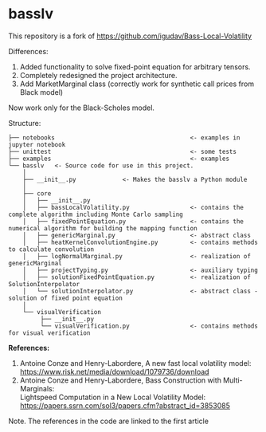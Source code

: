 # basslv

This repository is a fork of https://github.com/igudav/Bass-Local-Volatility

Differences:
1. Added functionality to solve fixed-point equation for arbitrary tensors.
2. Completely redesigned the project architecture.
3. Add MarketMarginal class (correctly work for synthetic call prices from Black model)

Now work only for the Black-Scholes model.

Structure:
```
├── notebooks                                      <- examples in jupyter notebook
├── unittest                                       <- some tests
├── examples                                       <- examples
└── basslv   <- Source code for use in this project.
    │
    ├── __init__.py             <- Makes the basslv a Python module
    │
    ├── core
    │   ├── __init__.py
    │   ├── bassLocalVolatility.py                 <- contains the complete algorithm including Monte Carlo sampling
    │   ├── fixedPointEquation.py                  <- contains the numerical algorithm for building the mapping function
    │   ├── genericMarginal.py                     <- abstract class
    │   ├── heatKernelConvolutionEngine.py         <- contains methods to calculate convolution
    │   ├── logNormalMarginal.py                   <- realization of genericMarginal 
    │   ├── projectTyping.py                       <- auxiliary typing
    │   ├── solutionFixedPointEquation.py          <- realization of SolutionInterpolator  
    │   └── solutionInterpolator.py                <- abstract class - solution of fixed point equation
    │   
    └── visualVerification  
         ├── __init__.py
         └── visualVerification.py                 <- contains methods for visual verification
```

**References:**
1) Antoine Conze and Henry-Labordere, A new fast local volatility model: \
    https://www.risk.net/media/download/1079736/download
2) Antoine Conze and Henry-Labordere, Bass Construction with Multi-Marginals:  
    Lightspeed Computation in a New Local Volatility Model: \
    https://papers.ssrn.com/sol3/papers.cfm?abstract_id=3853085

Note. The references in the code are linked to the first article
